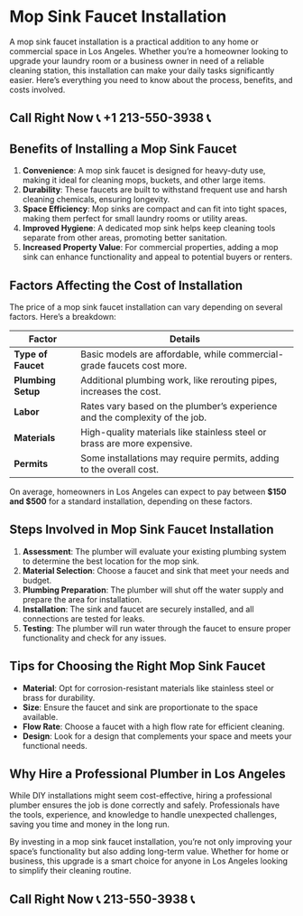 # Mop Sink Faucet Installation  

A mop sink faucet installation is a practical addition to any home or commercial space in Los Angeles. Whether you’re a homeowner looking to upgrade your laundry room or a business owner in need of a reliable cleaning station, this installation can make your daily tasks significantly easier. Here’s everything you need to know about the process, benefits, and costs involved.  

## Call Right Now 📞 +1 213-550-3938 📞

## Benefits of Installing a Mop Sink Faucet  

1. **Convenience**: A mop sink faucet is designed for heavy-duty use, making it ideal for cleaning mops, buckets, and other large items.  
2. **Durability**: These faucets are built to withstand frequent use and harsh cleaning chemicals, ensuring longevity.  
3. **Space Efficiency**: Mop sinks are compact and can fit into tight spaces, making them perfect for small laundry rooms or utility areas.  
4. **Improved Hygiene**: A dedicated mop sink helps keep cleaning tools separate from other areas, promoting better sanitation.  
5. **Increased Property Value**: For commercial properties, adding a mop sink can enhance functionality and appeal to potential buyers or renters.  

## Factors Affecting the Cost of Installation  

The price of a mop sink faucet installation can vary depending on several factors. Here’s a breakdown:  

| **Factor**               | **Details**                                                                 |  
|---------------------------|-----------------------------------------------------------------------------|  
| **Type of Faucet**         | Basic models are affordable, while commercial-grade faucets cost more.    |  
| **Plumbing Setup**         | Additional plumbing work, like rerouting pipes, increases the cost.       |  
| **Labor**                  | Rates vary based on the plumber’s experience and the complexity of the job.  |  
| **Materials**              | High-quality materials like stainless steel or brass are more expensive.  |  
| **Permits**                | Some installations may require permits, adding to the overall cost.         |  

On average, homeowners in Los Angeles can expect to pay between **$150 and $500** for a standard installation, depending on these factors.  

## Steps Involved in Mop Sink Faucet Installation  

1. **Assessment**: The plumber will evaluate your existing plumbing system to determine the best location for the mop sink.  
2. **Material Selection**: Choose a faucet and sink that meet your needs and budget.  
3. **Plumbing Preparation**: The plumber will shut off the water supply and prepare the area for installation.  
4. **Installation**: The sink and faucet are securely installed, and all connections are tested for leaks.  
5. **Testing**: The plumber will run water through the faucet to ensure proper functionality and check for any issues.  

## Tips for Choosing the Right Mop Sink Faucet  

- **Material**: Opt for corrosion-resistant materials like stainless steel or brass for durability.  
- **Size**: Ensure the faucet and sink are proportionate to the space available.  
- **Flow Rate**: Choose a faucet with a high flow rate for efficient cleaning.  
- **Design**: Look for a design that complements your space and meets your functional needs.  

## Why Hire a Professional Plumber in Los Angeles  

While DIY installations might seem cost-effective, hiring a professional plumber ensures the job is done correctly and safely. Professionals have the tools, experience, and knowledge to handle unexpected challenges, saving you time and money in the long run.  

By investing in a mop sink faucet installation, you’re not only improving your space’s functionality but also adding long-term value. Whether for home or business, this upgrade is a smart choice for anyone in Los Angeles looking to simplify their cleaning routine.
## Call Right Now 📞 213-550-3938 📞